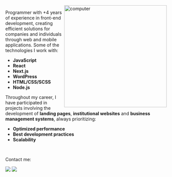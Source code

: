 <img src="https://raw.githubusercontent.com/MicaelliMedeiros/micaellimedeiros/master/image/computer-illustration.png" min-width="320px" max-width="320px" width="320px" align="right" alt="computer">

<p align="left">
Programmer with +4 years of experience in front-end development, creating efficient solutions for companies and individuals through web and mobile applications.
Some of the technologies I work with:

- **JavaScript**
- **React**
- **Next.js**
- **WordPress**
- **HTML/CSS/SCSS**
- **Node.js**

Throughout my career, I have participated in projects involving the development of **landing pages**, **institutional websites** and **business management systems**, always prioritizing:

- **Optimized performance**
- **Best development practices**
- **Scalability**
</p>

<br>

<p align="left">
  Contact me:
</p>

<p align="left">
  <a href="mailto:davidartagnan619@gmail.com" alt="Gmail">
  <img src="https://img.shields.io/badge/-Gmail-FF0000?style=flat-square&labelColor=FF0000&logo=gmail&logoColor=white&link=LINK-DO-SEU-EMAIL" /></a>

  <a href="https://www.linkedin.com/in/david-artagnan/" alt="Linkedin">
  <img src="https://img.shields.io/badge/-Linkedin-0e76a8?style=flat-square&logo=Linkedin&logoColor=white&link=LINK-DO-SEU-LINKEDIN" /></a>
</p>  
